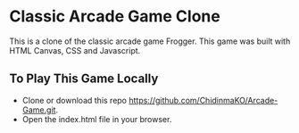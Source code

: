 # Classic Arcade Game Clone
This is a clone of the classic arcade game Frogger. This game was built with HTML Canvas, CSS and Javascript.

## To Play This Game Locally
- Clone or download this repo https://github.com/ChidinmaKO/Arcade-Game.git.
- Open the index.html file in your browser.
